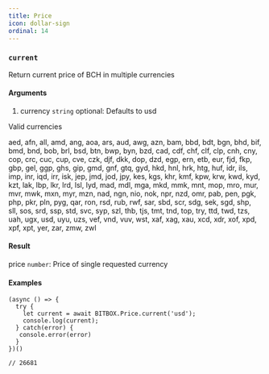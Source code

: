 ```yaml
---
title: Price
icon: dollar-sign
ordinal: 14
---
```


### `current`

Return current price of BCH in multiple currencies

#### Arguments

1.  currency `string` optional: Defaults to usd

Valid currencies

aed, afn, all, amd, ang, aoa, ars, aud, awg, azn, bam, bbd, bdt, bgn, bhd, bif, bmd, bnd, bob, brl, bsd, btn, bwp, byn, bzd, cad, cdf, chf, clf, clp, cnh, cny, cop, crc, cuc, cup, cve, czk, djf, dkk, dop, dzd, egp, ern, etb, eur, fjd, fkp, gbp, gel, ggp, ghs, gip, gmd, gnf, gtq, gyd, hkd, hnl, hrk, htg, huf, idr, ils, imp, inr, iqd, irr, isk, jep, jmd, jod, jpy, kes, kgs, khr, kmf, kpw, krw, kwd, kyd, kzt, lak, lbp, lkr, lrd, lsl, lyd, mad, mdl, mga, mkd, mmk, mnt, mop, mro, mur, mvr, mwk, mxn, myr, mzn, nad, ngn, nio, nok, npr, nzd, omr, pab, pen, pgk, php, pkr, pln, pyg, qar, ron, rsd, rub, rwf, sar, sbd, scr, sdg, sek, sgd, shp, sll, sos, srd, ssp, std, svc, syp, szl, thb, tjs, tmt, tnd, top, try, ttd, twd, tzs, uah, ugx, usd, uyu, uzs, vef, vnd, vuv, wst, xaf, xag, xau, xcd, xdr, xof, xpd, xpf, xpt, yer, zar, zmw, zwl

#### Result

price `number`: Price of single requested currency

#### Examples

    (async () => {
      try {
        let current = await BITBOX.Price.current('usd');
        console.log(current);
      } catch(error) {
       console.error(error)
      }
    })()

    // 26681
